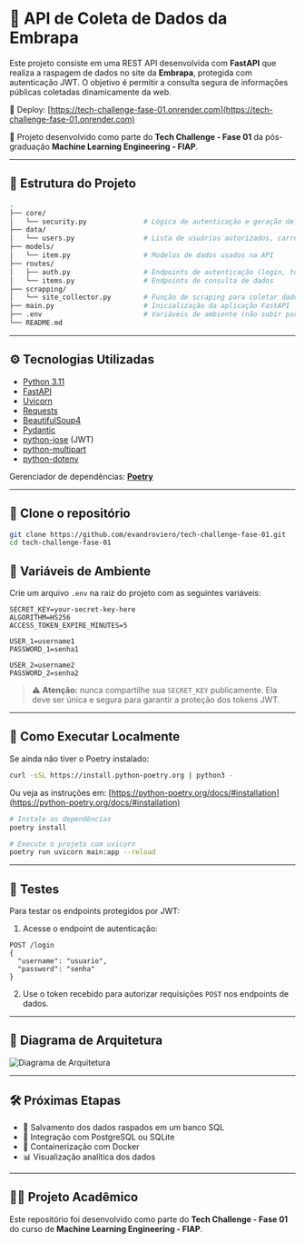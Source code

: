 # 🍷 API de Coleta de Dados da Embrapa

Este projeto consiste em uma REST API desenvolvida com **FastAPI** que realiza a raspagem de dados no site da **Embrapa**, protegida com autenticação JWT. O objetivo é permitir a consulta segura de informações públicas coletadas dinamicamente da web.

🚀 Deploy: [https://tech-challenge-fase-01.onrender.com](https://tech-challenge-fase-01.onrender.com)

📘 Projeto desenvolvido como parte do **Tech Challenge - Fase 01** da pós-graduação **Machine Learning Engineering - FIAP**.

---

## 📂 Estrutura do Projeto

```bash
.
├── core/
│   └── security.py              # Lógica de autenticação e geração de tokens JWT
├── data/
│   └── users.py                 # Lista de usuários autorizados, carregados do .env
├── models/
│   └── item.py                  # Modelos de dados usados na API
├── routes/
│   ├── auth.py                  # Endpoints de autenticação (login, token)
│   └── items.py                 # Endpoints de consulta de dados
├── scrapping/
│   └── site_collector.py        # Função de scraping para coletar dados da Embrapa
├── main.py                      # Inicialização da aplicação FastAPI
├── .env                         # Variáveis de ambiente (não subir para o Git!)
└── README.md
```

---

## ⚙️ Tecnologias Utilizadas

- [Python 3.11](https://www.python.org/)
- [FastAPI](https://fastapi.tiangolo.com/)
- [Uvicorn](https://www.uvicorn.org/)
- [Requests](https://requests.readthedocs.io/)
- [BeautifulSoup4](https://www.crummy.com/software/BeautifulSoup/)
- [Pydantic](https://docs.pydantic.dev/)
- [python-jose](https://python-jose.readthedocs.io/) (JWT)
- [python-multipart](https://andrew-d.github.io/python-multipart/)
- [python-dotenv](https://pypi.org/project/python-dotenv/)

Gerenciador de dependências: **[Poetry](https://python-poetry.org/)**

---

## 🔧 Clone o repositório

```bash
git clone https://github.com/evandroviero/tech-challenge-fase-01.git
cd tech-challenge-fase-01
```

## 🔐 Variáveis de Ambiente

Crie um arquivo `.env` na raiz do projeto com as seguintes variáveis:

```env
SECRET_KEY=your-secret-key-here
ALGORITHM=HS256
ACCESS_TOKEN_EXPIRE_MINUTES=5

USER_1=username1
PASSWORD_1=senha1

USER_2=username2
PASSWORD_2=senha2

```

> ⚠️ **Atenção:** nunca compartilhe sua `SECRET_KEY` publicamente. Ela deve ser única e segura para garantir a proteção dos tokens JWT.

---

## 📌 Como Executar Localmente

Se ainda não tiver o Poetry instalado:

```bash
curl -sSL https://install.python-poetry.org | python3 -
```

Ou veja as instruções em: [https://python-poetry.org/docs/#installation](https://python-poetry.org/docs/#installation)


```bash
# Instale as dependências
poetry install

# Execute o projeto com uvicorn
poetry run uvicorn main:app --reload
```

---

## 🧪 Testes

Para testar os endpoints protegidos por JWT:

1. Acesse o endpoint de autenticação:

```
POST /login
{
  "username": "usuario",
  "password": "senha"
}
```

2. Use o token recebido para autorizar requisições `POST` nos endpoints de dados.

---

## 🧭 Diagrama de Arquitetura

![Diagrama de Arquitetura]()

---

## 🛠️ Próximas Etapas

- 🔄 Salvamento dos dados raspados em um banco SQL
- 🐘 Integração com PostgreSQL ou SQLite
- 🐳 Containerização com Docker
- 📊 Visualização analítica dos dados

---

## 👨‍🎓 Projeto Acadêmico

Este repositório foi desenvolvido como parte do **Tech Challenge - Fase 01** do curso de **Machine Learning Engineering - FIAP**.

